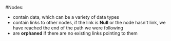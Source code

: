 #Nodes:
  * contain data, which can be a variety of data types
  * contain links to other nodes, if the link is **Null** or the node hasn't link, we have reached the end of the path we were following
  * are **orphaned** if there are no existing links pointing to them
